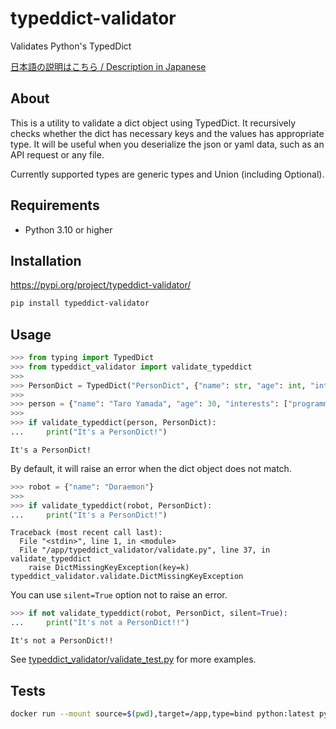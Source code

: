 # typeddict-validator
Validates Python's TypedDict

[日本語の説明はこちら / Description in Japanese](https://qiita.com/SogoK/items/a29b339e7c4b6c7b8f17)

## About

This is a utility to validate a dict object using TypedDict. It recursively checks whether the dict has necessary keys and the values has appropriate type. It will be useful when you deserialize the json or yaml data, such as an API request or any file.

Currently supported types are generic types and Union (including Optional).

## Requirements

* Python 3.10 or higher

## Installation

https://pypi.org/project/typeddict-validator/

```sh
pip install typeddict-validator
```

## Usage

```python
>>> from typing import TypedDict
>>> from typeddict_validator import validate_typeddict
>>>
>>> PersonDict = TypedDict("PersonDict", {"name": str, "age": int, "interests": list[str]})
>>>
>>> person = {"name": "Taro Yamada", "age": 30, "interests": ["programming", "painting"]}
>>>
>>> if validate_typeddict(person, PersonDict):
...     print("It's a PersonDict!")
```

```
It's a PersonDict!
```

By default, it will raise an error when the dict object does not match.

```python
>>> robot = {"name": "Doraemon"}
>>>
>>> if validate_typeddict(robot, PersonDict):
...     print("It's a PersonDict!")
```

```
Traceback (most recent call last):
  File "<stdin>", line 1, in <module>
  File "/app/typeddict_validator/validate.py", line 37, in validate_typeddict
    raise DictMissingKeyException(key=k)
typeddict_validator.validate.DictMissingKeyException
```

You can use `silent=True` option not to raise an error.

```python
>>> if not validate_typeddict(robot, PersonDict, silent=True):
...     print("It's not a PersonDict!!")
```

```
It's not a PersonDict!!
```

See [typeddict_validator/validate_test.py](typeddict_validator/validate_test.py) for more examples.

## Tests

```sh
docker run --mount source=$(pwd),target=/app,type=bind python:latest python3 -m unittest -v /app/typeddict_validator/validate_test.py
```
